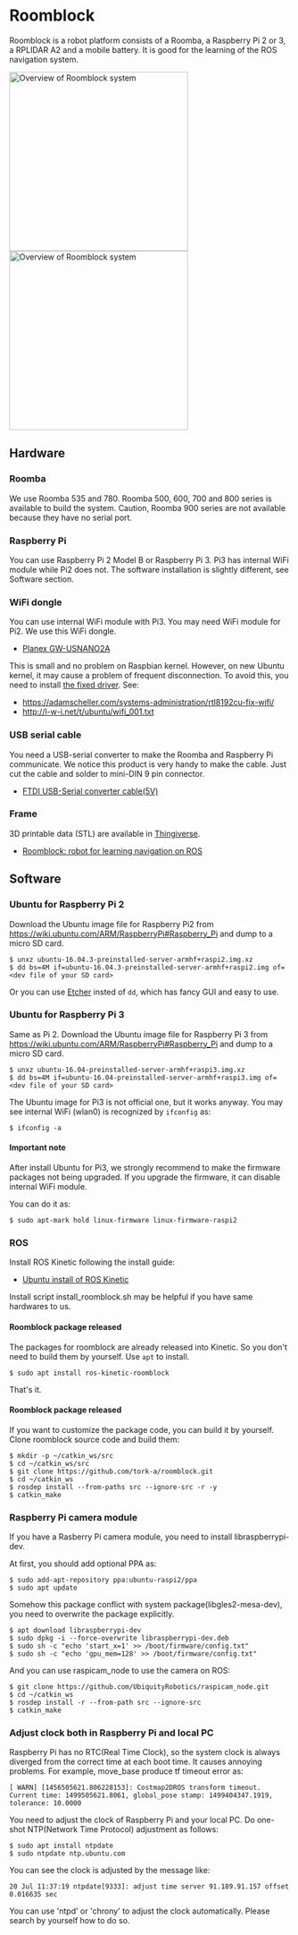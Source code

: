 # Roomblock

Roomblock is a robot platform consists of a Roomba, a Raspberry Pi 2
or 3, a RPLIDAR A2 and a mobile battery. It is good for the learning
of the ROS navigation system.

<img src="doc/img/roomblock_1.jpg" alt="Overview of Roomblock system" width="320"><img src="doc/img/roomblock_2.jpg" alt="Overview of Roomblock system" width="320">

## Hardware

### Roomba

We use Roomba 535 and 780. Roomba 500, 600, 700 and 800 series is
available to build the system. Caution, Roomba 900 series are not
available because they have no serial port.

### Raspberry Pi

You can use Raspberry Pi 2 Model B or Raspberry Pi 3. Pi3 has internal
WiFi module while Pi2 does not. The software installation is slightly
different, see Software section.

### WiFi dongle

You can use internal WiFi module with Pi3. You may need WiFi module
for Pi2. We use this WiFi dongle.

- [Planex GW-USNANO2A](https://www.amazon.co.jp/gp/product/B00ESA34GA)

This is small and no problem on Raspbian kernel. However, on new
Ubuntu kernel, it may cause a problem of frequent disconnection. To
avoid this, you need to install
[the fixed driver](https://github.com/pvaret/rtl8192cu-fixes). See:

- https://adamscheller.com/systems-administration/rtl8192cu-fix-wifi/
- http://l-w-i.net/t/ubuntu/wifi_001.txt

### USB serial cable

You need a USB-serial converter to make the Roomba and Raspberry Pi
communicate. We notice this product is very handy to make the
cable. Just cut the cable and solder to mini-DIN 9 pin connector.

- [FTDI USB-Serial converter cable(5V)](http://akizukidenshi.com/catalog/g/gM-05841/)

### Frame

3D printable data (STL) are available in
[Thingiverse](http://www.thingiverse.com/).

- [Roomblock: robot for learning navigation on ROS](http://www.thingiverse.com/thing:2209131)

## Software

### Ubuntu for Raspberry Pi 2

Download the Ubuntu image file for Raspberry Pi2 from
https://wiki.ubuntu.com/ARM/RaspberryPi#Raspberry_Pi and dump to a
micro SD card.

```
$ unxz ubuntu-16.04.3-preinstalled-server-armhf+raspi2.img.xz
$ dd bs=4M if=ubuntu-16.04.3-preinstalled-server-armhf+raspi2.img of=<dev file of your SD card>
```

Or you can use [Etcher](https://etcher.io/) insted of `dd`, which has
fancy GUI and easy to use.

### Ubuntu for Raspberry Pi 3

Same as Pi 2. Download the Ubuntu image file for Raspberry Pi 3 from
https://wiki.ubuntu.com/ARM/RaspberryPi#Raspberry_Pi and dump to a
micro SD card.

```
$ unxz ubuntu-16.04-preinstalled-server-armhf+raspi3.img.xz
$ dd bs=4M if=ubuntu-16.04-preinstalled-server-armhf+raspi3.img of=<dev file of your SD card>
```

The Ubuntu image for Pi3 is not official one, but it works anyway. You
may see internal WiFi (wlan0) is recognized by `ifconfig` as:

```
$ ifconfig -a
```

#### Important note

After install Ubuntu for Pi3, we strongly recommend to make the
firmware packages not being upgraded. If you upgrade the firmware, it
can disable internal WiFi module.

You can do it as:

```
$ sudo apt-mark hold linux-firmware linux-firmware-raspi2

```

### ROS

Install ROS Kinetic following the install guide:

- [Ubuntu install of ROS Kinetic](http://wiki.ros.org/kinetic/Installation/Ubuntu)

Install script install_roomblock.sh may be helpful if you have same
hardwares to us.

#### Roomblock package released

The packages for roomblock are already released into Kinetic. So you don't need to build them by yourself. Use `apt` to
install.

```
$ sudo apt install ros-kinetic-roomblock
```

That's it.

#### Roomblock package released

If you want to customize the package code, you can build it by
yourself.  Clone roomblock source code and build them:

```
$ mkdir -p ~/catkin_ws/src
$ cd ~/catkin_ws/src
$ git clone https://github.com/tork-a/roomblock.git
$ cd ~/catkin_ws
$ rosdep install --from-paths src --ignore-src -r -y
$ catkin_make
```

### Raspberry Pi camera module

If you have a Rasberry Pi camera module, you need to install
libraspberrypi-dev. 

At first, you should add optional PPA as:

```
$ sudo add-apt-repository ppa:ubuntu-raspi2/ppa
$ sudo apt update
```

Somehow this package conflict with system package(libgles2-mesa-dev),
you need to overwrite the package explicitly.

```
$ apt download libraspberrypi-dev
$ sudo dpkg -i --force-overwrite libraspberrypi-dev.deb
$ sudo sh -c "echo 'start_x=1' >> /boot/firmware/config.txt"
$ sudo sh -c "echo 'gpu_mem=128' >> /boot/firmware/config.txt"
```

And you can use raspicam_node to use the camera on ROS:
```
$ git clone https://github.com/UbiquityRobotics/raspicam_node.git
$ cd ~/catkin_ws
$ rosdep install -r --from-path src --ignore-src
$ catkin_make
```

### Adjust clock both in Raspberry Pi and local PC

Raspberry Pi has no RTC(Real Time Clock), so the system clock is
always diverged from the correct time at each boot time. It causes
annoying problems. For example, move_base produce tf timeout error as:

```
[ WARN] [1456505621.806228153]: Costmap2DROS transform timeout. Current time: 1499505621.8061, global_pose stamp: 1499404347.1919, tolerance: 10.0000
```

You need to adjust the clock of Raspberry Pi and your local PC.
Do one-shot NTP(Network Time Protocol) adjustment as follows:

```
$ sudo apt install ntpdate
$ sudo ntpdate ntp.ubuntu.com
```

You can see the clock is adjusted by the message like:

```
20 Jul 11:37:19 ntpdate[9333]: adjust time server 91.189.91.157 offset 0.016635 sec
```

You can use 'ntpd' or 'chrony' to adjust the clock
automatically. Please search by yourself how to do so.
